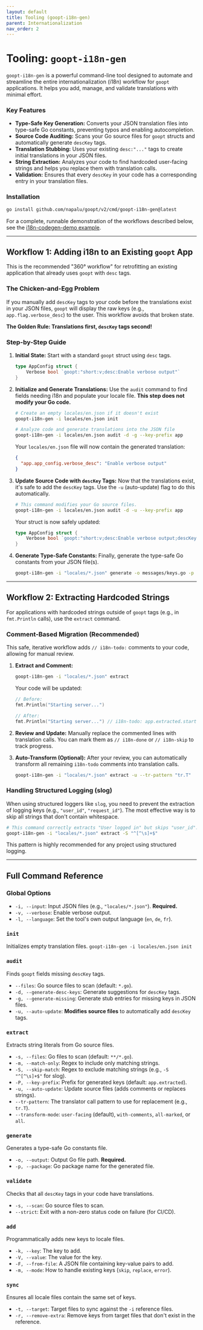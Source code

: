 ```yaml
---
layout: default
title: Tooling (goopt-i18n-gen)
parent: Internationalization
nav_order: 2
---
```


# Tooling: `goopt-i18n-gen`

`goopt-i18n-gen` is a powerful command-line tool designed to automate and streamline the entire internationalization (i18n) workflow for `goopt` applications. It helps you add, manage, and validate translations with minimal effort.

### Key Features
- **Type-Safe Key Generation:** Converts your JSON translation files into type-safe Go constants, preventing typos and enabling autocompletion.
- **Source Code Auditing:** Scans your Go source files for `goopt` structs and automatically generate `descKey` tags.
- **Translation Stubbing:** Uses your existing `desc:"..."` tags to create initial translations in your JSON files.
- **String Extraction:** Analyzes your code to find hardcoded user-facing strings and helps you replace them with translation calls.
- **Validation:** Ensures that every `descKey` in your code has a corresponding entry in your translation files.

### Installation
```bash
go install github.com/napalu/goopt/v2/cmd/goopt-i18n-gen@latest
```
For a complete, runnable demonstration of the workflows described below, see the [i18n-codegen-demo example](/v2/examples/i18n-codegen-demo).

---

## Workflow 1: Adding i18n to an Existing `goopt` App

This is the recommended "360° workflow" for retrofitting an existing application that already uses `goopt` with `desc` tags.

### The Chicken-and-Egg Problem
If you manually add `descKey` tags to your code before the translations exist in your JSON files, `goopt` will display the raw keys (e.g., `app.flag.verbose_desc`) to the user. This workflow avoids that broken state.

**The Golden Rule: Translations first, `descKey` tags second!**

### Step-by-Step Guide

1.  **Initial State:** Start with a standard `goopt` struct using `desc` tags.
    ```go
    type AppConfig struct {
        Verbose bool `goopt:"short:v;desc:Enable verbose output"`
    }
    ```

2.  **Initialize and Generate Translations:** Use the `audit` command to find fields needing i18n and populate your locale file. **This step does not modify your Go code.**
    ```bash
    # Create an empty locales/en.json if it doesn't exist
    goopt-i18n-gen -i locales/en.json init

    # Analyze code and generate translations into the JSON file
    goopt-i18n-gen -i locales/en.json audit -d -g --key-prefix app
    ```
    Your `locales/en.json` file will now contain the generated translation:
    ```json
    {
      "app.app_config.verbose_desc": "Enable verbose output"
    }
    ```

3.  **Update Source Code with `descKey` Tags:** Now that the translations exist, it's safe to add the `descKey` tags. Use the `-u` (auto-update) flag to do this automatically.
    ```bash
    # This command modifies your Go source files.
    goopt-i18n-gen -i locales/en.json audit -d -u --key-prefix app
    ```
    Your struct is now safely updated:
    ```go
    type AppConfig struct {
        Verbose bool `goopt:"short:v;desc:Enable verbose output;descKey:app.app_config.verbose_desc"`
    }
    ```

4.  **Generate Type-Safe Constants:** Finally, generate the type-safe Go constants from your JSON file(s).
    ```bash
    goopt-i18n-gen -i "locales/*.json" generate -o messages/keys.go -p messages
    ```

---

## Workflow 2: Extracting Hardcoded Strings

For applications with hardcoded strings outside of `goopt` tags (e.g., in `fmt.Println` calls), use the `extract` command.

### Comment-Based Migration (Recommended)
This safe, iterative workflow adds `// i18n-todo:` comments to your code, allowing for manual review.

1.  **Extract and Comment:**
    ```bash
    goopt-i18n-gen -i "locales/*.json" extract
    ```
    Your code will be updated:
    ```go
    // Before:
    fmt.Println("Starting server...")

    // After:
    fmt.Println("Starting server...") // i18n-todo: app.extracted.starting_server
    ```

2.  **Review and Update:** Manually replace the commented lines with translation calls. You can mark them as `// i18n-done` or `// i18n-skip` to track progress.

3.  **Auto-Transform (Optional):** After your review, you can automatically transform all remaining `i18n-todo` comments into translation calls.
    ```bash
    goopt-i18n-gen -i "locales/*.json" extract -u --tr-pattern "tr.T"
    ```

### Handling Structured Logging (slog)
When using structured loggers like `slog`, you need to prevent the extraction of logging keys (e.g., `"user_id"`, `"request_id"`). The most effective way is to skip all strings that don't contain whitespace.

```bash
# This command correctly extracts "User logged in" but skips "user_id".
goopt-i18n-gen -i "locales/*.json" extract -S "^[^\s]+$"
```
This pattern is highly recommended for any project using structured logging.

---

## Full Command Reference

### Global Options
*   `-i, --input`: Input JSON files (e.g., `"locales/*.json"`). **Required.**
*   `-v, --verbose`: Enable verbose output.
*   `-l, --language`: Set the tool's own output language (`en`, `de`, `fr`).

### `init`
Initializes empty translation files.
`goopt-i18n-gen -i locales/en.json init`

### `audit`
Finds `goopt` fields missing `descKey` tags.
*   `--files`: Go source files to scan (default: `*.go`).
*   `-d, --generate-desc-keys`: Generate suggestions for `descKey` tags.
*   `-g, --generate-missing`: Generate stub entries for missing keys in JSON files.
*   `-u, --auto-update`: **Modifies source files** to automatically add `descKey` tags.

### `extract`
Extracts string literals from Go source files.
*   `-s, --files`: Go files to scan (default: `**/*.go`).
*   `-m, --match-only`: Regex to include only matching strings.
*   `-S, --skip-match`: Regex to exclude matching strings (e.g., `-S "^[^\s]+$"` for slog).
*   `-P, --key-prefix`: Prefix for generated keys (default: `app.extracted`).
*   `-u, --auto-update`: Update source files (adds comments or replaces strings).
*   `--tr-pattern`: The translator call pattern to use for replacement (e.g., `tr.T`).
*   `--transform-mode`: `user-facing` (default), `with-comments`, `all-marked`, or `all`.

### `generate`
Generates a type-safe Go constants file.
*   `-o, --output`: Output Go file path. **Required.**
*   `-p, --package`: Go package name for the generated file.

### `validate`
Checks that all `descKey` tags in your code have translations.
*   `-s, --scan`: Go source files to scan.
*   `--strict`: Exit with a non-zero status code on failure (for CI/CD).

### `add`
Programmatically adds new keys to locale files.
*   `-k, --key`: The key to add.
*   `-V, --value`: The value for the key.
*   `-F, --from-file`: A JSON file containing key-value pairs to add.
*   `-m, --mode`: How to handle existing keys (`skip`, `replace`, `error`).

### `sync`
Ensures all locale files contain the same set of keys.
*   `-t, --target`: Target files to sync against the `-i` reference files.
*   `-r, --remove-extra`: Remove keys from target files that don't exist in the reference.